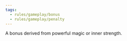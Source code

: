 ```yaml
---
tags:
  - rules/gameplay/bonus
  - rules/gameplay/penalty
---
```

A bonus derived from powerful magic or inner strength.